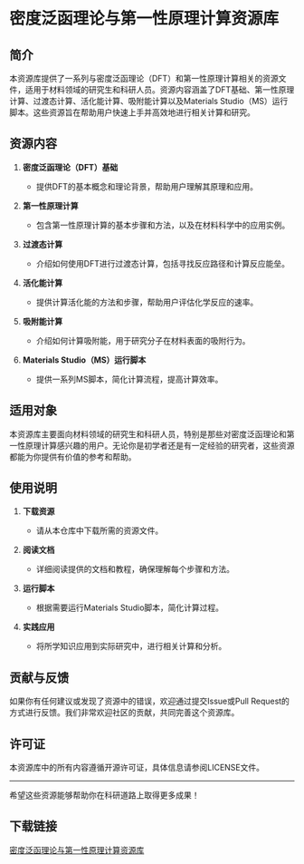 # 密度泛函理论与第一性原理计算资源库

## 简介

本资源库提供了一系列与密度泛函理论（DFT）和第一性原理计算相关的资源文件，适用于材料领域的研究生和科研人员。资源内容涵盖了DFT基础、第一性原理计算、过渡态计算、活化能计算、吸附能计算以及Materials Studio（MS）运行脚本。这些资源旨在帮助用户快速上手并高效地进行相关计算和研究。

## 资源内容

1. **密度泛函理论（DFT）基础**
   - 提供DFT的基本概念和理论背景，帮助用户理解其原理和应用。

2. **第一性原理计算**
   - 包含第一性原理计算的基本步骤和方法，以及在材料科学中的应用实例。

3. **过渡态计算**
   - 介绍如何使用DFT进行过渡态计算，包括寻找反应路径和计算反应能垒。

4. **活化能计算**
   - 提供计算活化能的方法和步骤，帮助用户评估化学反应的速率。

5. **吸附能计算**
   - 介绍如何计算吸附能，用于研究分子在材料表面的吸附行为。

6. **Materials Studio（MS）运行脚本**
   - 提供一系列MS脚本，简化计算流程，提高计算效率。

## 适用对象

本资源库主要面向材料领域的研究生和科研人员，特别是那些对密度泛函理论和第一性原理计算感兴趣的用户。无论你是初学者还是有一定经验的研究者，这些资源都能为你提供有价值的参考和帮助。

## 使用说明

1. **下载资源**
   - 请从本仓库中下载所需的资源文件。

2. **阅读文档**
   - 详细阅读提供的文档和教程，确保理解每个步骤和方法。

3. **运行脚本**
   - 根据需要运行Materials Studio脚本，简化计算过程。

4. **实践应用**
   - 将所学知识应用到实际研究中，进行相关计算和分析。

## 贡献与反馈

如果你有任何建议或发现了资源中的错误，欢迎通过提交Issue或Pull Request的方式进行反馈。我们非常欢迎社区的贡献，共同完善这个资源库。

## 许可证

本资源库中的所有内容遵循开源许可证，具体信息请参阅LICENSE文件。

---

希望这些资源能够帮助你在科研道路上取得更多成果！

## 下载链接

[密度泛函理论与第一性原理计算资源库](https://pan.quark.cn/s/d9c37fa3b91d)